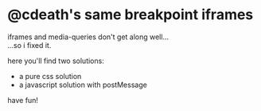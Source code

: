 # @cdeath's same breakpoint iframes

iframes and media-queries don't get along well...  
...so i fixed it.

here you'll find two solutions:

- a pure css solution
- a javascript solution with postMessage

have fun!
